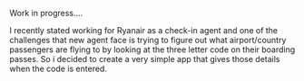 Work in progress....

I recently stated working for Ryanair as a check-in agent and one of the challenges that new agent face is trying to figure out what airport/country passengers are flying to by looking at the three letter code on their boarding passes. So i decided to create a very simple app that gives those details when the code is entered. 
